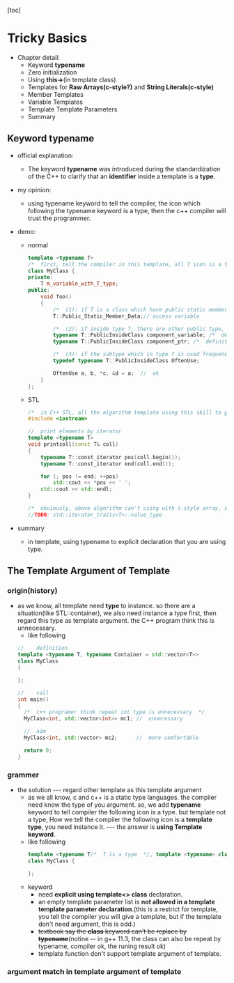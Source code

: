[toc]

#  Tricky Basics
- Chapter detail:
  - Keyword **typename**
  - Zero initialization
  - Using **this->**(in template class)
  - Templates for **Raw Arrays(c-style?)** and **String Literals(c-style)**
  - Member Templates
  - Variable Templates
  - Template Template Parameters
  - Summary

##  Keyword typename
- official explanation:
  - The keyword **typename** was introduced during the standardization of the C++ to clarify that an **identifier** inside a template is a **type**.
  
- my opinion:
  - using typename keyword to tell the compiler, the icon which following the typename keyword is a type, then the c++ compiler will trust the programmer.

- demo:
  - normal
    ```c++
    template <typename T>   
    /*  first, tell the compiler in this template, all T icon is a type(so that, we can declaration a variable by using T icon in this scope)  */
    class MyClass {
    private:
        T m_variable_with_T_type;
    public:
        void foo()
        { 
            /*  (1): if T is a class which have public static member, following syntax can access it.  */
            T::Public_Static_Member_Data;// access variable

            /*  (2): if inside type T, there are other public type, we want use it  */
            typename T::PublicInsideClass component_variable; /*  definition variable  */
            typename T::PublicInsideClass component_ptr; /*  definition pointer variable  */

            /*  (3): if the subtype which in type T is used frequencily, we can do following to simply  */
            typedef typename T::PublicInsideClass OftenUse;

            OftenUse a, b, *c, &d = a;  //  ok
        }
    };
    ```
  
  - STL
    ```c++
    /*  in C++ STL, all the algorithm template using this skill to get the iterators message  */
    #include <iostream>

    //  print elements by iterator
    template <typename T>
    void printcoll(const T& coll)
    {
        typename T::const_iterator pos(coll.begin());
        typename T::const_iterator end(coll.end());

        for (; pos != end; ++pos)
            std::cout << *pos << ' ';
        std::cout << std::endl;
    }

    /*  obviously, above algorithm can't using with c-style array, so the algorithm do following modify  */
    //TODO: std::iterator_traits<T>::value_type
    ```

- summary
  - in template, using typename to explicit declaration that you are using type.

##  The Template Argument of Template
###  origin(history)
- as we know, all template need **type** to instance. so there are a situation(like STL::container), we also need instance a type first, then regard this type as template argument. the C++ program think this is unnecessary.
  - like following
  ```c++
  //    definition
  template <typename T, typename Container = std::vector<T>>
  class MyClass
  {

  };

  //    call
  int main()
  {
    /*  c++ programer think repeat int type is unnecessary  */
    MyClass<int, std::vector<int>> mc1; //  unnecessary

    //  aim
    MyClass<int, std::vector> mc2;      //  more comfortable

    return 0;
  }
  ```

###  grammer
- the solution --- regard other template as this template argument
  - as we all know, c and c++ is a static type languages. the compiler need know the type of you argument. so, we add **typename** keyword to tell compiler the following icon is a type. but template not a type, How we tell the compiler the following icon is a **template type**, you need instance it. --- the answer is **using Template keyword**.
  - like following
    ```c++
    template <typename T/*  T is a type  */, template <typename> class ICON/*  ICON is a template, can generator a type instance  */>
    class MyClass {

    };
    ```
  - keyword
    - need **explicit using template<> class** declaration.
    - an empty template parameter list is **not allowed in a template template parameter declaration**.(this is a restrict for template, you tell the compiler you will give a template, but if the template don't need argument, this is odd.)
    - ~~textbook say the **class** keyword can't be replace by **typename**~~(notine -- in g++ 11.3, the class can also be repeat by typename, compiler ok, the runing result ok)
    - template function don't support template argument of template. 

###  argument match in template argument of template

